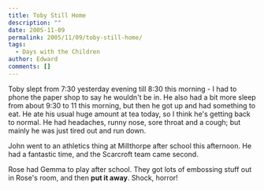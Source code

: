 ```yaml
---
title: Toby Still Home
description: ""
date: 2005-11-09
permalink: 2005/11/09/toby-still-home/
tags:
  - Days with the Children
author: Edward
comments: []
---
```


Toby slept from 7:30 yesterday evening till 8:30 this morning - I had to
phone the paper shop to say he wouldn\'t be in. He also had a bit more
sleep from about 9:30 to 11 this morning, but then he got up and had
something to eat. He ate his usual huge amount at tea today, so I think
he\'s getting back to normal. He had headaches, runny nose, sore throat
and a cough; but mainly he was just tired out and run down.

John went to an athletics thing at Millthorpe after school this
afternoon. He had a fantastic time, and the Scarcroft team came second.

Rose had Gemma to play after school. They got lots of embossing stuff
out in Rose\'s room, and then **put it away**. Shock, horror!

